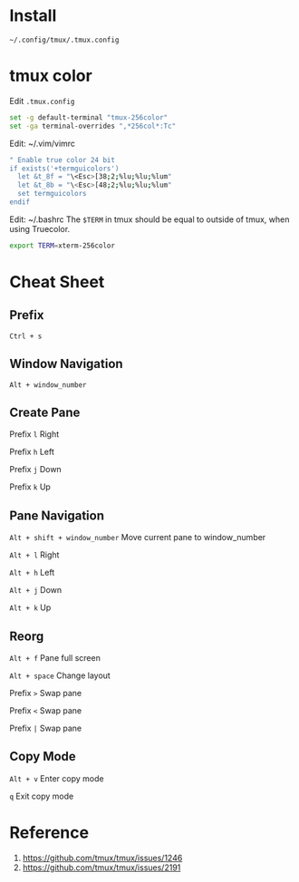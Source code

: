 # Install
`~/.config/tmux/.tmux.config` 
# tmux color
Edit `.tmux.config`
```bash
set -g default-terminal "tmux-256color"
set -ga terminal-overrides ",*256col*:Tc"
```
Edit: ~/.vim/vimrc
```bash
" Enable true color 24 bit
if exists('+termguicolors')
  let &t_8f = "\<Esc>[38;2;%lu;%lu;%lum"
  let &t_8b = "\<Esc>[48;2;%lu;%lu;%lum"
  set termguicolors
endif
```
Edit: ~/.bashrc
The `$TERM` in tmux should be equal to outside of tmux, when using Truecolor.
```bash
export TERM=xterm-256color
```

# Cheat Sheet
## Prefix
`Ctrl + s`
## Window Navigation
`Alt + window_number`
## Create Pane
Prefix `l` Right

Prefix `h` Left

Prefix `j` Down

Prefix `k` Up
## Pane Navigation
`Alt + shift + window_number` Move current pane to window_number

`Alt + l` Right

`Alt + h` Left

`Alt + j` Down

`Alt + k` Up
## Reorg 
`Alt + f` Pane full screen

`Alt + space` Change layout

Prefix `>` Swap pane

Prefix `<` Swap pane

Prefix `|` Swap pane

## Copy Mode
`Alt + v`  Enter copy mode

`q`        Exit copy mode

# Reference
1. https://github.com/tmux/tmux/issues/1246
2. https://github.com/tmux/tmux/issues/2191

